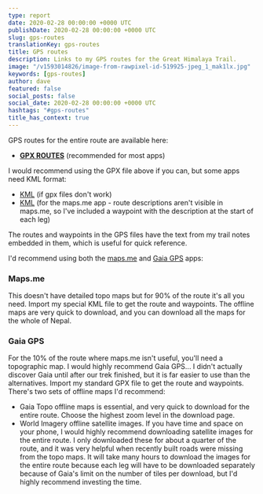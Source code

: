```yaml
---
type: report
date: 2020-02-28 00:00:00 +0000 UTC
publishDate: 2020-02-28 00:00:00 +0000 UTC
slug: gps-routes
translationKey: gps-routes
title: GPS routes
description: Links to my GPS routes for the Great Himalaya Trail.
image: "/v1593014826/image-from-rawpixel-id-519925-jpeg_1_mak1lx.jpg"
keywords: [gps-routes]
author: dave
featured: false
social_posts: false
social_date: 2020-02-28 00:00:00 +0000 UTC
hashtags: "#gps-routes"
title_has_context: true
---
```


GPS routes for the entire route are available here: 

* **[GPX ROUTES](https://www.dropbox.com/s/2gnn6isfuq63syq/routes-v3.gpx?dl=1)** (recommended for most apps)  

I would recommend using the GPX file above if you can, but some apps need KML format:

* [KML](https://www.dropbox.com/s/ndw8kplfp6yrlui/routes-v3.kml?dl=1) (if gpx files don't work)  
* [KML](https://www.dropbox.com/s/7uzulf1chxtat7j/routes-for-maps-me-v3.kml?dl=1) (for the maps.me app - route descriptions aren't visible in maps.me, so I've included a waypoint with the description at the start of each leg)  

The routes and waypoints in the GPS files have the text from my trail notes embedded in them, which is useful for quick reference.

I'd recommend using both the [maps.me](https://maps.me/) and [Gaia GPS](https://www.gaiagps.com/) apps:

### Maps.me

This doesn't have detailed topo maps but for 90% of the route it's all you need. Import my special KML file to get the route and waypoints. The offline maps are very quick to download, and you can download all the maps for the whole of Nepal.

### Gaia GPS

For the 10% of the route where maps.me isn't useful, you'll need a topographic map. I would highly recommend Gaia GPS... I didn't actually discover Gaia until after our trek finished, but it is far easier to use than the alternatives. Import my standard GPX file to get the route and waypoints. There's two sets of offline maps I'd recommend:

* Gaia Topo offline maps is essential, and very quick to download for the entire route. Choose the highest zoom level in the download page.  
* World Imagery offline satellite images. If you have time and space on your phone, I would highly recommend downloading satellite images for the entire route. I only downloaded these for about a quarter of the route, and it was very helpful when recently built roads were missing from the topo maps. It will take many hours to download the images for the entire route because each leg will have to be downloaded separately because of Gaia's limit on the number of tiles per download, but I'd highly recommend investing the time.
